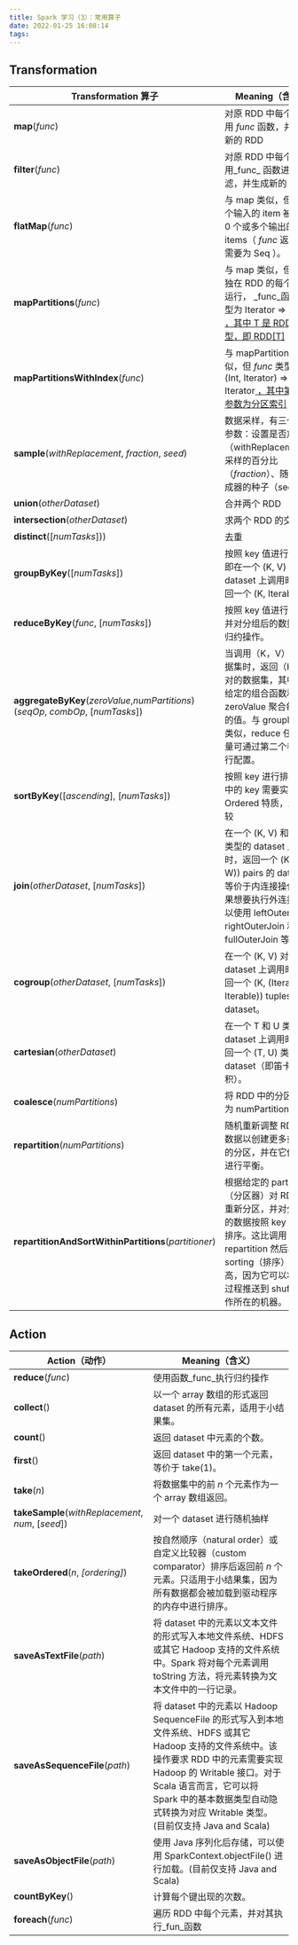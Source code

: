 ```yaml
---
title: Spark 学习（3）：常用算子
date: 2022-01-25 16:08:14
tags:
---
```

## Transformation
| **Transformation 算子** | **Meaning（含义）** |
| --- | --- |
| **map**(_func_) | 对原 RDD 中每个元素运用 _func_ 函数，并生成新的 RDD |
| **filter**(_func_) | 对原 RDD 中每个元素使用_func_ 函数进行过滤，并生成新的 RDD |
| **flatMap**(_func_) | 与 map 类似，但是每一个输入的 item 被映射成 0 个或多个输出的 items（ _func_ 返回类型需要为 Seq ）。 |
| **mapPartitions**(_func_) | 与 map 类似，但函数单独在 RDD 的每个分区上运行， _func_函数的类型为 Iterator<T> => Iterator<U> ，其中 T 是 RDD 的类型，即 RDD[T] |
| **mapPartitionsWithIndex**(_func_) | 与 mapPartitions 类似，但 _func_ 类型为 (Int, Iterator<T>) => Iterator<U> ，其中第一个参数为分区索引 |
| **sample**(_withReplacement_, _fraction_, _seed_) | 数据采样，有三个可选参数：设置是否放回（withReplacement）、采样的百分比（_fraction_）、随机数生成器的种子（seed）； |
| **union**(_otherDataset_) | 合并两个 RDD |
| **intersection**(_otherDataset_) | 求两个 RDD 的交集 |
| **distinct**([_numTasks_])) | 去重 |
| **groupByKey**([_numTasks_]) | 按照 key 值进行分区，即在一个 (K, V) 对的 dataset 上调用时，返回一个 (K, Iterable<V>)  
| **reduceByKey**(_func_, [_numTasks_]) | 按照 key 值进行分组，并对分组后的数据执行归约操作。 |
| **aggregateByKey**(_zeroValue_,_numPartitions_)(_seqOp_, _combOp_, [_numTasks_]) | 当调用（K，V）对的数据集时，返回（K，U）对的数据集，其中使用给定的组合函数和 zeroValue 聚合每个键的值。与 groupByKey 类似，reduce 任务的数量可通过第二个参数进行配置。 |
| **sortByKey**([_ascending_], [_numTasks_]) | 按照 key 进行排序，其中的 key 需要实现 Ordered 特质，即可比较 |
| **join**(_otherDataset_, [_numTasks_]) | 在一个 (K, V) 和 (K, W) 类型的 dataset 上调用时，返回一个 (K, (V, W)) pairs 的 dataset，等价于内连接操作。如果想要执行外连接，可以使用 leftOuterJoin, rightOuterJoin 和 fullOuterJoin 等算子。 |
| **cogroup**(_otherDataset_, [_numTasks_]) | 在一个 (K, V) 对的 dataset 上调用时，返回一个 (K, (Iterable<V>, Iterable<W>)) tuples 的 dataset。 |
| **cartesian**(_otherDataset_) | 在一个 T 和 U 类型的 dataset 上调用时，返回一个 (T, U) 类型的 dataset（即笛卡尔积）。 |
| **coalesce**(_numPartitions_) | 将 RDD 中的分区数减少为 numPartitions。 |
| **repartition**(_numPartitions_) | 随机重新调整 RDD 中的数据以创建更多或更少的分区，并在它们之间进行平衡。 |
| **repartitionAndSortWithinPartitions**(_partitioner_) | 根据给定的 partitioner（分区器）对 RDD 进行重新分区，并对分区中的数据按照 key 值进行排序。这比调用 repartition 然后再 sorting（排序）效率更高，因为它可以将排序过程推送到 shuffle 操作所在的机器。 |

## Action
| **Action（动作）** | **Meaning（含义）** |
| --- | --- |
| **reduce**(_func_) | 使用函数_func_执行归约操作 |
| **collect**() | 以一个 array 数组的形式返回 dataset 的所有元素，适用于小结果集。 |
| **count**() | 返回 dataset 中元素的个数。 |
| **first**() | 返回 dataset 中的第一个元素，等价于 take(1)。 |
| **take**(_n_) | 将数据集中的前 _n_ 个元素作为一个 array 数组返回。 |
| **takeSample**(_withReplacement_, _num_, [_seed_]) | 对一个 dataset 进行随机抽样 |
| **takeOrdered**(_n_, _[ordering]_) | 按自然顺序（natural order）或自定义比较器（custom comparator）排序后返回前 _n_ 个元素。只适用于小结果集，因为所有数据都会被加载到驱动程序的内存中进行排序。 |
| **saveAsTextFile**(_path_) | 将 dataset 中的元素以文本文件的形式写入本地文件系统、HDFS 或其它 Hadoop 支持的文件系统中。Spark 将对每个元素调用 toString 方法，将元素转换为文本文件中的一行记录。 |
| **saveAsSequenceFile**(_path_) | 将 dataset 中的元素以 Hadoop SequenceFile 的形式写入到本地文件系统、HDFS 或其它 Hadoop 支持的文件系统中。该操作要求 RDD 中的元素需要实现 Hadoop 的 Writable 接口。对于 Scala 语言而言，它可以将 Spark 中的基本数据类型自动隐式转换为对应 Writable 类型。(目前仅支持 Java and Scala) |
| **saveAsObjectFile**(_path_) | 使用 Java 序列化后存储，可以使用 SparkContext.objectFile() 进行加载。(目前仅支持 Java and Scala) |
| **countByKey**() | 计算每个键出现的次数。 |
| **foreach**(_func_) | 遍历 RDD 中每个元素，并对其执行_fun_函数 |

